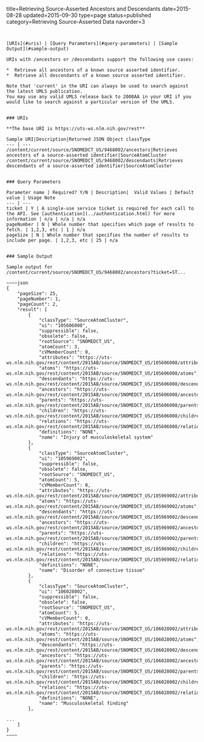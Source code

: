 title=Retrieving Source-Asserted Ancestors and Descendants
date=2015-08-28
updated=2015-09-30
type=page
status=published
category=Retrieving Source-Asserted Data
navorder=3
~~~~~~


[URIs](#uris) | [Query Parameters](#query-parameters) | [Sample Output](#sample-output)

URIs with /ancestors or /descendants support the following use cases:

*  Retrieve all ancestors of a known source asserted identifier.
*  Retrieve all descendants of a known source asserted identifier.

Note that 'current' in the URI can always be used to search against the latest UMLS publication.
You may use any valid UMLS release back to 2008AA in your URI if you would like to search against a particular version of the UMLS.


### URIs

**The base URI is https://uts-ws.nlm.nih.gov/rest**

Sample URI|Description|Returned JSON Object classType
--- | ---
/content/current/source/SNOMEDCT_US/9468002/ancestors|Retrieves ancestors of a source-asserted identifier|SourceAtomCluster
/content/current/source/SNOMEDCT_US/9468002/descendants|Retrieves descendants of a source-asserted identifier|SourceAtomCluster


### Query Parameters

Parameter name | Required? Y/N | Description|  Valid Values | Default value | Usage Note
--- | ---
ticket | Y | A single-use service ticket is required for each call to the API. See [authentication](../authentication.html) for more information | n/a | n/a | n/a
pageNumber | N | Whole number that specifies which page of results to fetch. | 1,2,3, etc | 1 | n/a
pageSize | N | Whole number that specifies the number of results to include per page. | 1,2,3, etc | 25 | n/a


### Sample Output

Sample output for /content/current/source/SNOMEDCT_US/9468002/ancestors?ticket=ST...

~~~~json
{
    "pageSize": 25,
    "pageNumber": 1,
    "pageCount": 2,
    "result": [
        {
            "classType": "SourceAtomCluster",
            "ui": "105606008",
            "suppressible": false,
            "obsolete": false,
            "rootSource": "SNOMEDCT_US",
            "atomCount": 3,
            "cVMemberCount": 0,
            "attributes": "https://uts-ws.nlm.nih.gov/rest/content/2015AB/source/SNOMEDCT_US/105606008/attributes",
            "atoms": "https://uts-ws.nlm.nih.gov/rest/content/2015AB/source/SNOMEDCT_US/105606008/atoms",
            "descendants": "https://uts-ws.nlm.nih.gov/rest/content/2015AB/source/SNOMEDCT_US/105606008/descendants",
            "ancestors": "https://uts-ws.nlm.nih.gov/rest/content/2015AB/source/SNOMEDCT_US/105606008/ancestors",
            "parents": "https://uts-ws.nlm.nih.gov/rest/content/2015AB/source/SNOMEDCT_US/105606008/parents",
            "children": "https://uts-ws.nlm.nih.gov/rest/content/2015AB/source/SNOMEDCT_US/105606008/children",
            "relations": "https://uts-ws.nlm.nih.gov/rest/content/2015AB/source/SNOMEDCT_US/105606008/relations",
            "definitions": "NONE",
            "name": "Injury of musculoskeletal system"
        },
        {
            "classType": "SourceAtomCluster",
            "ui": "105969002",
            "suppressible": false,
            "obsolete": false,
            "rootSource": "SNOMEDCT_US",
            "atomCount": 5,
            "cVMemberCount": 0,
            "attributes": "https://uts-ws.nlm.nih.gov/rest/content/2015AB/source/SNOMEDCT_US/105969002/attributes",
            "atoms": "https://uts-ws.nlm.nih.gov/rest/content/2015AB/source/SNOMEDCT_US/105969002/atoms",
            "descendants": "https://uts-ws.nlm.nih.gov/rest/content/2015AB/source/SNOMEDCT_US/105969002/descendants",
            "ancestors": "https://uts-ws.nlm.nih.gov/rest/content/2015AB/source/SNOMEDCT_US/105969002/ancestors",
            "parents": "https://uts-ws.nlm.nih.gov/rest/content/2015AB/source/SNOMEDCT_US/105969002/parents",
            "children": "https://uts-ws.nlm.nih.gov/rest/content/2015AB/source/SNOMEDCT_US/105969002/children",
            "relations": "https://uts-ws.nlm.nih.gov/rest/content/2015AB/source/SNOMEDCT_US/105969002/relations",
            "definitions": "NONE",
            "name": "Disorder of connective tissue"
        },
        {
            "classType": "SourceAtomCluster",
            "ui": "106028002",
            "suppressible": false,
            "obsolete": false,
            "rootSource": "SNOMEDCT_US",
            "atomCount": 5,
            "cVMemberCount": 0,
            "attributes": "https://uts-ws.nlm.nih.gov/rest/content/2015AB/source/SNOMEDCT_US/106028002/attributes",
            "atoms": "https://uts-ws.nlm.nih.gov/rest/content/2015AB/source/SNOMEDCT_US/106028002/atoms",
            "descendants": "https://uts-ws.nlm.nih.gov/rest/content/2015AB/source/SNOMEDCT_US/106028002/descendants",
            "ancestors": "https://uts-ws.nlm.nih.gov/rest/content/2015AB/source/SNOMEDCT_US/106028002/ancestors",
            "parents": "https://uts-ws.nlm.nih.gov/rest/content/2015AB/source/SNOMEDCT_US/106028002/parents",
            "children": "https://uts-ws.nlm.nih.gov/rest/content/2015AB/source/SNOMEDCT_US/106028002/children",
            "relations": "https://uts-ws.nlm.nih.gov/rest/content/2015AB/source/SNOMEDCT_US/106028002/relations",
            "definitions": "NONE",
            "name": "Musculoskeletal finding"
        },
        
...
    ]
}
~~~~


